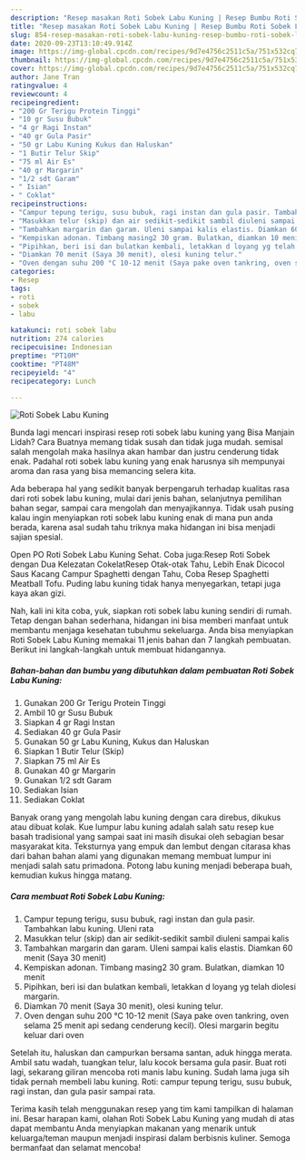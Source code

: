 ```yaml
---
description: "Resep masakan Roti Sobek Labu Kuning | Resep Bumbu Roti Sobek Labu Kuning Yang Lezat Sekali"
title: "Resep masakan Roti Sobek Labu Kuning | Resep Bumbu Roti Sobek Labu Kuning Yang Lezat Sekali"
slug: 854-resep-masakan-roti-sobek-labu-kuning-resep-bumbu-roti-sobek-labu-kuning-yang-lezat-sekali
date: 2020-09-23T13:10:49.914Z
image: https://img-global.cpcdn.com/recipes/9d7e4756c2511c5a/751x532cq70/roti-sobek-labu-kuning-foto-resep-utama.jpg
thumbnail: https://img-global.cpcdn.com/recipes/9d7e4756c2511c5a/751x532cq70/roti-sobek-labu-kuning-foto-resep-utama.jpg
cover: https://img-global.cpcdn.com/recipes/9d7e4756c2511c5a/751x532cq70/roti-sobek-labu-kuning-foto-resep-utama.jpg
author: Jane Tran
ratingvalue: 4
reviewcount: 4
recipeingredient:
- "200 Gr Terigu Protein Tinggi"
- "10 gr Susu Bubuk"
- "4 gr Ragi Instan"
- "40 gr Gula Pasir"
- "50 gr Labu Kuning Kukus dan Haluskan"
- "1 Butir Telur Skip"
- "75 ml Air Es"
- "40 gr Margarin"
- "1/2 sdt Garam"
- " Isian"
- " Coklat"
recipeinstructions:
- "Campur tepung terigu, susu bubuk, ragi instan dan gula pasir. Tambahkan labu kuning. Uleni rata"
- "Masukkan telur (skip) dan air sedikit-sedikit sambil diuleni sampai kalis"
- "Tambahkan margarin dan garam. Uleni sampai kalis elastis. Diamkan 60 menit (Saya 30 menit)"
- "Kempiskan adonan. Timbang masing2 30 gram. Bulatkan, diamkan 10 menit"
- "Pipihkan, beri isi dan bulatkan kembali, letakkan d loyang yg telah diolesi margarin."
- "Diamkan 70 menit (Saya 30 menit), olesi kuning telur."
- "Oven dengan suhu 200 °C 10-12 menit (Saya pake oven tankring, oven selama 25 menit api sedang cenderung kecil). Olesi margarin begitu keluar dari oven"
categories:
- Resep
tags:
- roti
- sobek
- labu

katakunci: roti sobek labu 
nutrition: 274 calories
recipecuisine: Indonesian
preptime: "PT10M"
cooktime: "PT48M"
recipeyield: "4"
recipecategory: Lunch

---
```



![Roti Sobek Labu Kuning](https://img-global.cpcdn.com/recipes/9d7e4756c2511c5a/751x532cq70/roti-sobek-labu-kuning-foto-resep-utama.jpg)

Bunda lagi mencari inspirasi resep roti sobek labu kuning yang Bisa Manjain Lidah? Cara Buatnya memang tidak susah dan tidak juga mudah. semisal salah mengolah maka hasilnya akan hambar dan justru cenderung tidak enak. Padahal roti sobek labu kuning yang enak harusnya sih mempunyai aroma dan rasa yang bisa memancing selera kita.

Ada beberapa hal yang sedikit banyak berpengaruh terhadap kualitas rasa dari roti sobek labu kuning, mulai dari jenis bahan, selanjutnya pemilihan bahan segar, sampai cara mengolah dan menyajikannya. Tidak usah pusing kalau ingin menyiapkan roti sobek labu kuning enak di mana pun anda berada, karena asal sudah tahu triknya maka hidangan ini bisa menjadi sajian spesial.

Open PO Roti Sobek Labu Kuning Sehat. Coba juga:Resep Roti Sobek dengan Dua Kelezatan CokelatResep Otak-otak Tahu, Lebih Enak Dicocol Saus Kacang Campur Spaghetti dengan Tahu, Coba Resep Spaghetti Meatball Tofu. Puding labu kuning tidak hanya menyegarkan, tetapi juga kaya akan gizi.


Nah, kali ini kita coba, yuk, siapkan roti sobek labu kuning sendiri di rumah. Tetap dengan bahan sederhana, hidangan ini bisa memberi manfaat untuk membantu menjaga kesehatan tubuhmu sekeluarga. Anda bisa menyiapkan Roti Sobek Labu Kuning memakai 11 jenis bahan dan 7 langkah pembuatan. Berikut ini langkah-langkah untuk membuat hidangannya.

<!--inarticleads1-->

##### Bahan-bahan dan bumbu yang dibutuhkan dalam pembuatan Roti Sobek Labu Kuning:

1. Gunakan 200 Gr Terigu Protein Tinggi
1. Ambil 10 gr Susu Bubuk
1. Siapkan 4 gr Ragi Instan
1. Sediakan 40 gr Gula Pasir
1. Gunakan 50 gr Labu Kuning, Kukus dan Haluskan
1. Siapkan 1 Butir Telur (Skip)
1. Siapkan 75 ml Air Es
1. Gunakan 40 gr Margarin
1. Gunakan 1/2 sdt Garam
1. Sediakan  Isian
1. Sediakan  Coklat


Banyak orang yang mengolah labu kuning dengan cara direbus, dikukus atau dibuat kolak. Kue lumpur labu kuning adalah salah satu resep kue basah tradisional yang sampai saat ini masih disukai oleh sebagian besar masyarakat kita. Teksturnya yang empuk dan lembut dengan citarasa khas dari bahan bahan alami yang digunakan memang membuat lumpur ini menjadi salah satu primadona. Potong labu kuning menjadi beberapa buah, kemudian kukus hingga matang. 

<!--inarticleads2-->

##### Cara membuat Roti Sobek Labu Kuning:

1. Campur tepung terigu, susu bubuk, ragi instan dan gula pasir. Tambahkan labu kuning. Uleni rata
1. Masukkan telur (skip) dan air sedikit-sedikit sambil diuleni sampai kalis
1. Tambahkan margarin dan garam. Uleni sampai kalis elastis. Diamkan 60 menit (Saya 30 menit)
1. Kempiskan adonan. Timbang masing2 30 gram. Bulatkan, diamkan 10 menit
1. Pipihkan, beri isi dan bulatkan kembali, letakkan d loyang yg telah diolesi margarin.
1. Diamkan 70 menit (Saya 30 menit), olesi kuning telur.
1. Oven dengan suhu 200 °C 10-12 menit (Saya pake oven tankring, oven selama 25 menit api sedang cenderung kecil). Olesi margarin begitu keluar dari oven


Setelah itu, haluskan dan campurkan bersama santan, aduk hingga merata. Ambil satu wadah, tuangkan telur, lalu kocok bersama gula pasir. Buat roti lagi, sekarang giliran mencoba roti manis labu kuning. Sudah lama juga sih tidak pernah membeli labu kuning. Roti: campur tepung terigu, susu bubuk, ragi instan, dan gula pasir sampai rata. 

Terima kasih telah menggunakan resep yang tim kami tampilkan di halaman ini. Besar harapan kami, olahan Roti Sobek Labu Kuning yang mudah di atas dapat membantu Anda menyiapkan makanan yang menarik untuk keluarga/teman maupun menjadi inspirasi dalam berbisnis kuliner. Semoga bermanfaat dan selamat mencoba!
